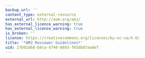 ```yaml
---
backup_url: ''
content_type: external-resource
external_url: http://aom.org/amj/
has_external_licence_warning: true
has_external_license_warning: true
is_broken: ''
license: https://creativecommons.org/licenses/by-nc-sa/4.0/
title: '*AMJ Reviewer Guidelines*'
uid: 27bd1d68-b8ca-4740-8693-f65db87aadef
---
```

